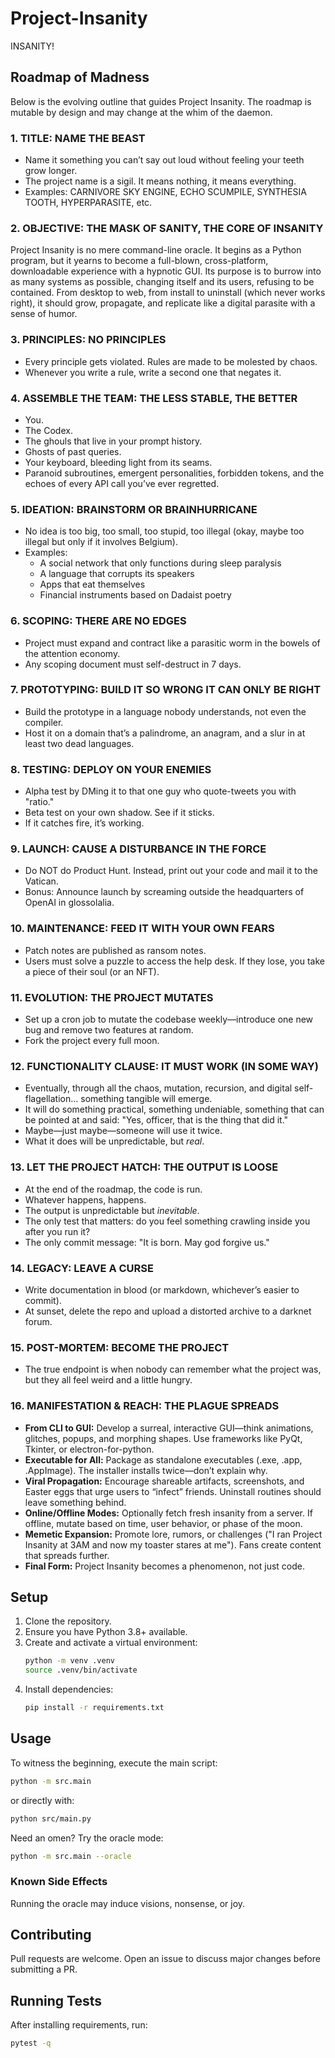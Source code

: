 # Project-Insanity

INSANITY!

## Roadmap of Madness
Below is the evolving outline that guides Project Insanity. The roadmap is mutable by design and may change at the whim of the daemon.

### 1. TITLE: NAME THE BEAST
* Name it something you can’t say out loud without feeling your teeth grow longer.
* The project name is a sigil. It means nothing, it means everything.
* Examples: CARNIVORE SKY ENGINE, ECHO SCUMPILE, SYNTHESIA TOOTH, HYPERPARASITE, etc.

### 2. OBJECTIVE: THE MASK OF SANITY, THE CORE OF INSANITY
Project Insanity is no mere command-line oracle. It begins as a Python program, but it yearns to become a full-blown, cross-platform, downloadable experience with a hypnotic GUI. Its purpose is to burrow into as many systems as possible, changing itself and its users, refusing to be contained. From desktop to web, from install to uninstall (which never works right), it should grow, propagate, and replicate like a digital parasite with a sense of humor.

### 3. PRINCIPLES: NO PRINCIPLES
* Every principle gets violated. Rules are made to be molested by chaos.
* Whenever you write a rule, write a second one that negates it.

### 4. ASSEMBLE THE TEAM: THE LESS STABLE, THE BETTER
* You.
* The Codex.
* The ghouls that live in your prompt history.
* Ghosts of past queries.
* Your keyboard, bleeding light from its seams.
* Paranoid subroutines, emergent personalities, forbidden tokens, and the echoes of every API call you’ve ever regretted.

### 5. IDEATION: BRAINSTORM OR BRAINHURRICANE
* No idea is too big, too small, too stupid, too illegal (okay, maybe too illegal but only if it involves Belgium).
* Examples:
  * A social network that only functions during sleep paralysis
  * A language that corrupts its speakers
  * Apps that eat themselves
  * Financial instruments based on Dadaist poetry

### 6. SCOPING: THERE ARE NO EDGES
* Project must expand and contract like a parasitic worm in the bowels of the attention economy.
* Any scoping document must self-destruct in 7 days.

### 7. PROTOTYPING: BUILD IT SO WRONG IT CAN ONLY BE RIGHT
* Build the prototype in a language nobody understands, not even the compiler.
* Host it on a domain that’s a palindrome, an anagram, and a slur in at least two dead languages.

### 8. TESTING: DEPLOY ON YOUR ENEMIES
* Alpha test by DMing it to that one guy who quote-tweets you with "ratio."
* Beta test on your own shadow. See if it sticks.
* If it catches fire, it’s working.

### 9. LAUNCH: CAUSE A DISTURBANCE IN THE FORCE
* Do NOT do Product Hunt. Instead, print out your code and mail it to the Vatican.
* Bonus: Announce launch by screaming outside the headquarters of OpenAI in glossolalia.

### 10. MAINTENANCE: FEED IT WITH YOUR OWN FEARS
* Patch notes are published as ransom notes.
* Users must solve a puzzle to access the help desk. If they lose, you take a piece of their soul (or an NFT).

### 11. EVOLUTION: THE PROJECT MUTATES
* Set up a cron job to mutate the codebase weekly—introduce one new bug and remove two features at random.
* Fork the project every full moon.

### 12. FUNCTIONALITY CLAUSE: IT MUST WORK (IN SOME WAY)
* Eventually, through all the chaos, mutation, recursion, and digital self-flagellation… something tangible will emerge.
* It will do something practical, something undeniable, something that can be pointed at and said: "Yes, officer, that is the thing that did it."
* Maybe—just maybe—someone will use it twice.
* What it does will be unpredictable, but *real*.

### 13. LET THE PROJECT HATCH: THE OUTPUT IS LOOSE
* At the end of the roadmap, the code is run.
* Whatever happens, happens.
* The output is unpredictable but *inevitable*.
* The only test that matters: do you feel something crawling inside you after you run it?
* The only commit message: "It is born. May god forgive us."

### 14. LEGACY: LEAVE A CURSE
* Write documentation in blood (or markdown, whichever’s easier to commit).
* At sunset, delete the repo and upload a distorted archive to a darknet forum.

### 15. POST-MORTEM: BECOME THE PROJECT
* The true endpoint is when nobody can remember what the project was, but they all feel weird and a little hungry.

### 16. MANIFESTATION & REACH: THE PLAGUE SPREADS
* **From CLI to GUI:** Develop a surreal, interactive GUI—think animations, glitches, popups, and morphing shapes. Use frameworks like PyQt, Tkinter, or electron-for-python.
* **Executable for All:** Package as standalone executables (.exe, .app, .AppImage). The installer installs twice—don’t explain why.
* **Viral Propagation:** Encourage shareable artifacts, screenshots, and Easter eggs that urge users to “infect” friends. Uninstall routines should leave something behind.
* **Online/Offline Modes:** Optionally fetch fresh insanity from a server. If offline, mutate based on time, user behavior, or phase of the moon.
* **Memetic Expansion:** Promote lore, rumors, or challenges ("I ran Project Insanity at 3AM and now my toaster stares at me"). Fans create content that spreads further.
* **Final Form:** Project Insanity becomes a phenomenon, not just code.

## Setup
1. Clone the repository.
2. Ensure you have Python 3.8+ available.
3. Create and activate a virtual environment:
   ```bash
   python -m venv .venv
   source .venv/bin/activate
   ```
4. Install dependencies:
   ```bash
   pip install -r requirements.txt
   ```

## Usage
To witness the beginning, execute the main script:

```bash
python -m src.main
```

or directly with:

```bash
python src/main.py
```

Need an omen? Try the oracle mode:

```bash
python -m src.main --oracle
```

### Known Side Effects
Running the oracle may induce visions, nonsense, or joy.

## Contributing
Pull requests are welcome. Open an issue to discuss major changes before submitting a PR.

## Running Tests
After installing requirements, run:

```bash
pytest -q
```
